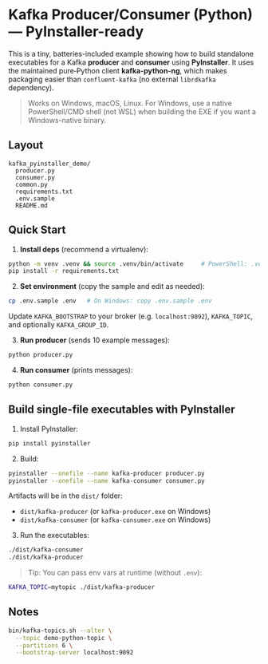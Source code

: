 
# Kafka Producer/Consumer (Python) — PyInstaller-ready

This is a tiny, batteries-included example showing how to build standalone executables for a Kafka **producer** and **consumer** using **PyInstaller**. It uses the maintained pure‑Python client **kafka-python-ng**, which makes packaging easier than `confluent-kafka` (no external `librdkafka` dependency).

> Works on Windows, macOS, Linux. For Windows, use a native PowerShell/CMD shell (not WSL) when building the EXE if you want a Windows-native binary.

## Layout

```
kafka_pyinstaller_demo/
  producer.py
  consumer.py
  common.py
  requirements.txt
  .env.sample
  README.md
```

## Quick Start

1) **Install deps** (recommend a virtualenv):
```bash
python -m venv .venv && source .venv/bin/activate     # PowerShell: .venv\Scripts\Activate.ps1
pip install -r requirements.txt
```

2) **Set environment** (copy the sample and edit as needed):
```bash
cp .env.sample .env   # On Windows: copy .env.sample .env
```
Update `KAFKA_BOOTSTRAP` to your broker (e.g. `localhost:9092`), `KAFKA_TOPIC`, and optionally `KAFKA_GROUP_ID`.

3) **Run producer** (sends 10 example messages):
```bash
python producer.py
```

4) **Run consumer** (prints messages):
```bash
python consumer.py
```

## Build single-file executables with PyInstaller

1) Install PyInstaller:
```bash
pip install pyinstaller
```

2) Build:
```bash
pyinstaller --onefile --name kafka-producer producer.py
pyinstaller --onefile --name kafka-consumer consumer.py
```

Artifacts will be in the `dist/` folder:
- `dist/kafka-producer` (or `kafka-producer.exe` on Windows)
- `dist/kafka-consumer` (or `kafka-consumer.exe` on Windows)

3) Run the executables:
```bash
./dist/kafka-consumer
./dist/kafka-producer
```

> Tip: You can pass env vars at runtime (without `.env`):
```bash
KAFKA_TOPIC=mytopic ./dist/kafka-producer
```

## Notes

```bash
bin/kafka-topics.sh --alter \
  --topic demo-python-topic \
  --partitions 6 \
  --bootstrap-server localhost:9092
  ```